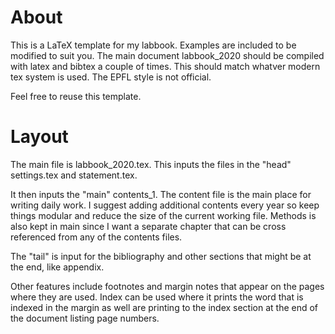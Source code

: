 # About
This is a LaTeX template for my labbook.
Examples are included to be modified to suit you. 
The main document labbook_2020 should be compiled with latex and bibtex a couple of times. This should match whatver modern tex system is used.
The EPFL style is not official.

Feel free to reuse this template.

# Layout
The main file is labbook_2020.tex.
This inputs the files in the "head" settings.tex and statement.tex.

It then inputs the "main" contents_1. 
The content file is the main place for writing daily work.
I suggest adding additional contents every year so keep things modular and reduce the size of the current working file. 
Methods is also kept in main since I want a separate chapter that can be cross referenced from any of the contents files.

The "tail" is input for the bibliography and other sections that might be at the end, like appendix.

Other features include footnotes and margin notes that appear on the pages where they are used. 
Index can be used where it prints the word that is indexed in the margin as well are printing to the index section at the end of the document listing page numbers. 

